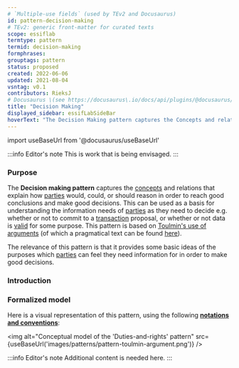```yaml
---
# `Multiple-use fields` (used by TEv2 and Docusaurus)
id: pattern-decision-making
# TEv2: generic front-matter for curated texts
scope: essiflab
termtype: pattern
termid: decision-making
formphrases:
grouptags: pattern
status: proposed
created: 2022-06-06
updated: 2021-08-04
vsntag: v0.1
contributors: RieksJ
# Docusaurus \(see https://docusaurus\.io/docs/api/plugins/@docusaurus/plugin-content-docs#markdown-front-matter\):
title: "Decision Making"
displayed_sidebar: essifLabSideBar
hoverText: "The Decision Making pattern captures the Concepts and relations that explain how Parties would, could, or should reason in order to reach good conclusions and make good decisions. This can be used as a basis for understanding the information needs of Parties as they need to decide e.g. whether or not to commit to a Transaction proposal, or whether or not data is Valid for some purpose. This pattern is based on Toulmin's use of arguments."
---
```


import useBaseUrl from '@docusaurus/useBaseUrl'

:::info Editor's note
This is work that is being envisaged.
:::
### Purpose
The **Decision making pattern** captures the [concepts](@) and relations that explain how [parties](@) would, could, or should reason in order to reach good conclusions and make good decisions. This can be used as a basis for understanding the information needs of  [parties](@) as they need to decide e.g. whether or not to commit to a [transaction](@) proposal, or whether or not data is [valid](@) for some purpose. This pattern is based on [Toulmin's use of arguments](https://www.cambridge.org/core/books/uses-of-argument/26CF801BC12004587B66778297D5567C) (of which a pragmatical text can be found [here](https://owl.purdue.edu/owl/general_writing/academic_writing/historical_perspectives_on_argumentation/toulmin_argument.html)).

The relevance of this pattern is that it provides some basic ideas of the purposes which [parties](@) can feel they need information for in order to make good decisions.

### Introduction
<!-- Gently introduce the pattern, by referring to real-world situations and using colloquial terms, so that when someone has read the text, (s)he knows what it is about, and is ready to delve into the specifics of the pattern. -->

### Formalized model
Here is a visual representation of this pattern, using the following **[notations and conventions](../notations-and-conventions#pattern-diagram-notations)**:

<img
  alt="Conceptual model of the 'Duties-and-rights' pattern"
  src={useBaseUrl('images/patterns/pattern-toulmin-argument.png')}
/>

:::info Editor's note
Additional content is needed here.
:::
